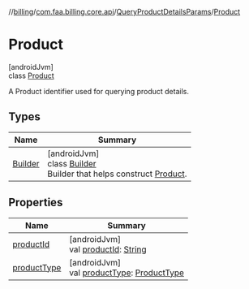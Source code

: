 //[billing](../../../../index.md)/[com.faa.billing.core.api](../../index.md)/[QueryProductDetailsParams](../index.md)/[Product](index.md)

# Product

[androidJvm]\
class [Product](index.md)

A Product identifier used for querying product details.

## Types

| Name | Summary |
|---|---|
| [Builder](-builder/index.md) | [androidJvm]<br>class [Builder](-builder/index.md)<br>Builder that helps construct [Product](index.md). |

## Properties

| Name | Summary |
|---|---|
| [productId](product-id.md) | [androidJvm]<br>val [productId](product-id.md): [String](https://kotlinlang.org/api/latest/jvm/stdlib/kotlin/-string/index.html) |
| [productType](product-type.md) | [androidJvm]<br>val [productType](product-type.md): [ProductType](../../-product-type/index.md) |
